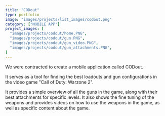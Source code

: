```yaml
---
title: "CODout"
type: portfolio
image: "images/projects/list_images/codout.png"
category: ["MOBILE APP"]
project_images: [
  "images/projects/codout/home.PNG",
  "images/projects/codout/gun.PNG",
  "images/projects/codout/gun_video.PNG",
  "images/projects/codout/gun_attachments.PNG",
]
---
```


We were contracted to create a mobile application called CODout.

It serves as a tool for finding the best loadouts and gun configurations in the video game "Call of Duty: Warzone 2".

It provides a simple overview of all the guns in the game, along with their best attachments for specific levels. It also shows the fine tuning of the weapons and provides videos on how to use the weapons in the game, as well as specific content about the game.